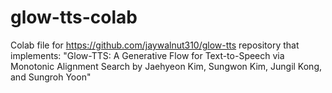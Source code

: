 # glow-tts-colab

Colab file for https://github.com/jaywalnut310/glow-tts repository that implements: "Glow-TTS: A Generative Flow for Text-to-Speech via Monotonic Alignment Search by Jaehyeon Kim, Sungwon Kim, Jungil Kong, and Sungroh Yoon"
